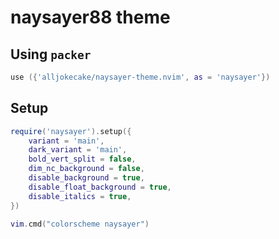 # naysayer88 theme

## Using `packer`
```lua
use ({'alljokecake/naysayer-theme.nvim', as = 'naysayer'})
```
## Setup
```lua
require('naysayer').setup({
	variant = 'main',
	dark_variant = 'main',
	bold_vert_split = false,
	dim_nc_background = false,
	disable_background = true,
	disable_float_background = true,
	disable_italics = true,
})

vim.cmd("colorscheme naysayer")
```
